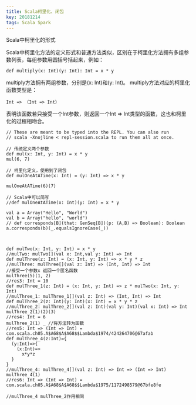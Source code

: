 ```yaml
---
title: Scala柯里化、闭包
key: 20181214
tags: Scala Spark
---
```

Scala中柯里化的形式

Scala中柯里化方法的定义形式和普通方法类似，区别在于柯里化方法拥有多组参数列表，每组参数用圆括号括起来，例如：

    def multiply(x: Int)(y: Int): Int = x * y


multiply方法拥有两组参数，分别是(x: Int)和(y: Int)。
multiply方法对应的柯里化函数类型是：

    Int => （Int => Int）

表明该函数若只接受一个Int参数，则返回一个Int => Int类型的函数，这也和柯里化的过程相吻合。



    
    // These are meant to be typed into the REPL. You can also run
    // scala -Xnojline < repl-session.scala to run them all at once.
    
    // 传统定义两个参数
    def mul(x: Int, y: Int) = x * y
    mul(6, 7)
    
    // 柯里化定义，使用到了闭包
    def mulOneAtATime(x: Int) = (y: Int) => x * y
    
    mulOneAtATime(6)(7)
    
    // Scala中可以简写
    //def mulOneAtATime(x: Int)(y: Int) = x * y
    
    val a = Array("Hello", "World")
    val b = Array("hello", "world")
    // def corresponds[B](that: GenSeq[B])(p: (A,B) => Boolean): Boolean
    a.corresponds(b)(_.equalsIgnoreCase(_))
    
    
    
    def mulTwo(x: Int, y: Int) = x * y
    //mulTwo: mulTwo[](val x: Int,val y: Int) => Int
    def mulThree(z: Int) = (x: Int, y: Int) => x * y * z
    //mulThree: mulThree[](val z: Int) => (Int, Int) => Int
    //接受一个参数x 返回一个匿名函数
    mulThree(5)(1, 2)
    //res3: Int = 10
    def mulThree_1(z: Int) = (x: Int, y: Int) => z * mulTwo(x: Int, y: Int)
    //mulThree_1: mulThree_1[](val z: Int) => (Int, Int) => Int
    def mulThree_2(z: Int)(y: Int)(x: Int) = x * y * z
    //mulThree_2: mulThree_2[](val z: Int)(val y: Int)(val x: Int) => Int
    mulThree_2(1)(2)(3)
    //res4: Int = 6
    mulThree_2(1) _ //将方法转为函数
    //res5: Int => (Int => Int) = com.scala.ch05.A$A68$A$A68$$Lambda$1974/424264706@67afab
    def mulThree_4(z:Int)={
      (y:Int)=>{
        (x:Int)=>
          x*y*z
      }
    }
    //mulThree_4: mulThree_4[](val z: Int) => Int => (Int => Int)
    mulThree_4(1)
    //res6: Int => (Int => Int) = com.scala.ch05.A$A68$A$A68$$Lambda$1975/1172498579@67bfe8fe
    
    //mulThree_4 mulThree_2作用相同